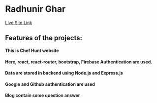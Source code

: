 # Radhunir Ghar

[Live Site Link](https://chef-recipe-assignment-b38d9.web.app/)

## Features of the projects:
#### This is Chef Hunt website
#### Here, react, react-router, bootstrap, Firebase Authentication are used.
#### Data are stored in backend using Node.js and Express.js
#### Google and Github authentication are used
#### Blog contain some question answer